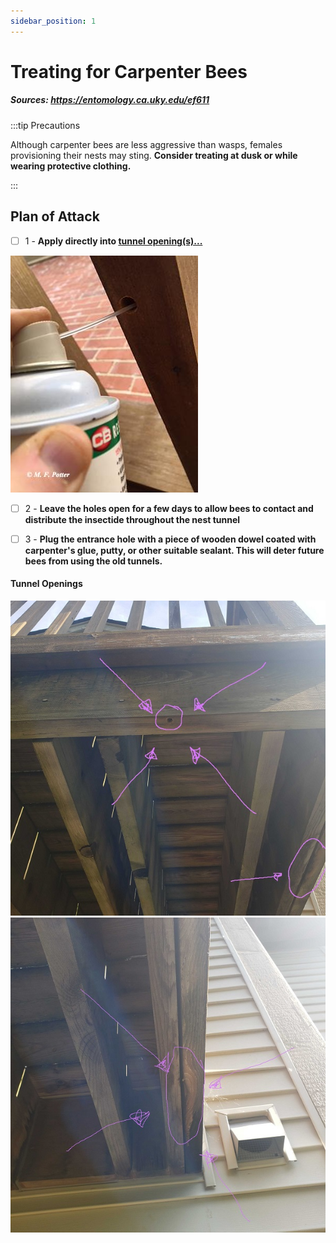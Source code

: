 ```yaml
---
sidebar_position: 1
---
```


# Treating for Carpenter Bees

##### Sources: https://entomology.ca.uky.edu/ef611

:::tip Precautions

Although carpenter bees are less aggressive than wasps, females provisioning their nests may sting. **Consider treating at dusk or while wearing protective clothing.**

:::

## Plan of Attack

- [ ] 1 - **Apply directly into [tunnel opening(s)...](#tunnel-openings)**

![Carpenter Bee Booby Trap](img/step1.jpg)

- [ ] 2 - **Leave the holes open for a few days to allow bees to contact and distribute the insectide throughout the nest tunnel**

- [ ] 3 - **Plug the entrance hole with a piece of wooden dowel coated with carpenter's glue, putty, or other suitable sealant. This will deter future bees from using the old tunnels.**

#### Tunnel Openings

![Carpenter Bee Booby Trap](img/target.jpg)
![Carpenter Bee Booby Trap](img/sus_spot.jpg)

